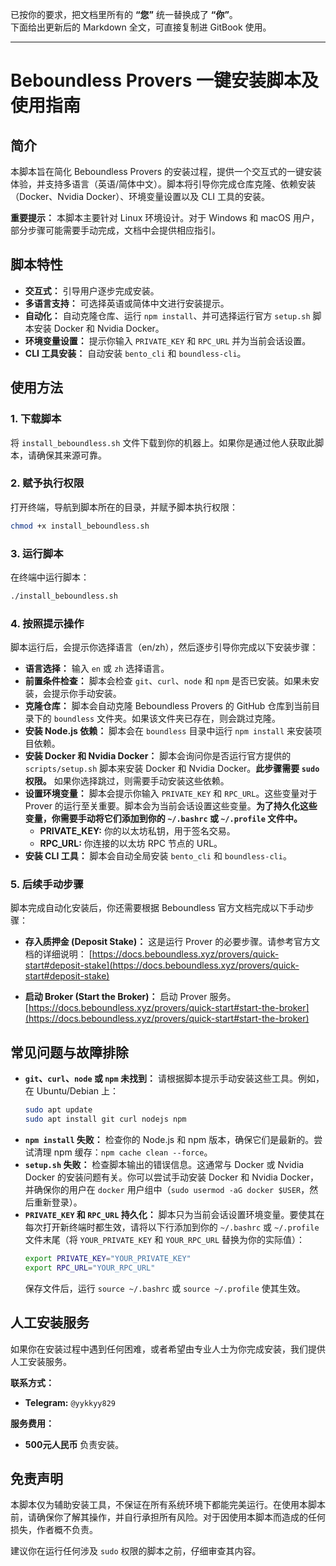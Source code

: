 已按你的要求，把文档里所有的 **“您”** 统一替换成了 **“你”**。  
下面给出更新后的 Markdown 全文，可直接复制进 GitBook 使用。

---

# Beboundless Provers 一键安装脚本及使用指南

## 简介

本脚本旨在简化 Beboundless Provers 的安装过程，提供一个交互式的一键安装体验，并支持多语言（英语/简体中文）。脚本将引导你完成仓库克隆、依赖安装（Docker、Nvidia Docker）、环境变量设置以及 CLI 工具的安装。

**重要提示：** 本脚本主要针对 Linux 环境设计。对于 Windows 和 macOS 用户，部分步骤可能需要手动完成，文档中会提供相应指引。

## 脚本特性

*   **交互式：** 引导用户逐步完成安装。
*   **多语言支持：** 可选择英语或简体中文进行安装提示。
*   **自动化：** 自动克隆仓库、运行 `npm install`、并可选择运行官方 `setup.sh` 脚本安装 Docker 和 Nvidia Docker。
*   **环境变量设置：** 提示你输入 `PRIVATE_KEY` 和 `RPC_URL` 并为当前会话设置。
*   **CLI 工具安装：** 自动安装 `bento_cli` 和 `boundless-cli`。

## 使用方法

### 1. 下载脚本

将 `install_beboundless.sh` 文件下载到你的机器上。如果你是通过他人获取此脚本，请确保其来源可靠。

### 2. 赋予执行权限

打开终端，导航到脚本所在的目录，并赋予脚本执行权限：

```bash
chmod +x install_beboundless.sh
```

### 3. 运行脚本

在终端中运行脚本：

```bash
./install_beboundless.sh
```

### 4. 按照提示操作

脚本运行后，会提示你选择语言（en/zh），然后逐步引导你完成以下安装步骤：

*   **语言选择：** 输入 `en` 或 `zh` 选择语言。
*   **前置条件检查：** 脚本会检查 `git`、`curl`、`node` 和 `npm` 是否已安装。如果未安装，会提示你手动安装。
*   **克隆仓库：** 脚本会自动克隆 Beboundless Provers 的 GitHub 仓库到当前目录下的 `boundless` 文件夹。如果该文件夹已存在，则会跳过克隆。
*   **安装 Node.js 依赖：** 脚本会在 `boundless` 目录中运行 `npm install` 来安装项目依赖。
*   **安装 Docker 和 Nvidia Docker：** 脚本会询问你是否运行官方提供的 `scripts/setup.sh` 脚本来安装 Docker 和 Nvidia Docker。**此步骤需要 `sudo` 权限。** 如果你选择跳过，则需要手动安装这些依赖。
*   **设置环境变量：** 脚本会提示你输入 `PRIVATE_KEY` 和 `RPC_URL`。这些变量对于 Prover 的运行至关重要。脚本会为当前会话设置这些变量。**为了持久化这些变量，你需要手动将它们添加到你的 `~/.bashrc` 或 `~/.profile` 文件中。**
    *   **PRIVATE_KEY:** 你的以太坊私钥，用于签名交易。
    *   **RPC_URL:** 你连接的以太坊 RPC 节点的 URL。
*   **安装 CLI 工具：** 脚本会自动全局安装 `bento_cli` 和 `boundless-cli`。

### 5. 后续手动步骤

脚本完成自动化安装后，你还需要根据 Beboundless 官方文档完成以下手动步骤：

*   **存入质押金 (Deposit Stake)：** 这是运行 Prover 的必要步骤。请参考官方文档的详细说明：
    [https://docs.beboundless.xyz/provers/quick-start#deposit-stake](https://docs.beboundless.xyz/provers/quick-start#deposit-stake)

*   **启动 Broker (Start the Broker)：** 启动 Prover 服务。
    [https://docs.beboundless.xyz/provers/quick-start#start-the-broker](https://docs.beboundless.xyz/provers/quick-start#start-the-broker)

## 常见问题与故障排除

*   **`git`、`curl`、`node` 或 `npm` 未找到：** 请根据脚本提示手动安装这些工具。例如，在 Ubuntu/Debian 上：
    ```bash
    sudo apt update
    sudo apt install git curl nodejs npm
    ```
*   **`npm install` 失败：** 检查你的 Node.js 和 npm 版本，确保它们是最新的。尝试清理 npm 缓存：`npm cache clean --force`。
*   **`setup.sh` 失败：** 检查脚本输出的错误信息。这通常与 Docker 或 Nvidia Docker 的安装问题有关。你可以尝试手动安装 Docker 和 Nvidia Docker，并确保你的用户在 `docker` 用户组中（`sudo usermod -aG docker $USER`，然后重新登录）。
*   **`PRIVATE_KEY` 和 `RPC_URL` 持久化：** 脚本只为当前会话设置环境变量。要使其在每次打开新终端时都生效，请将以下行添加到你的 `~/.bashrc` 或 `~/.profile` 文件末尾（将 `YOUR_PRIVATE_KEY` 和 `YOUR_RPC_URL` 替换为你的实际值）：
    ```bash
    export PRIVATE_KEY="YOUR_PRIVATE_KEY"
    export RPC_URL="YOUR_RPC_URL"
    ```
    保存文件后，运行 `source ~/.bashrc` 或 `source ~/.profile` 使其生效。

## 人工安装服务

如果你在安装过程中遇到任何困难，或者希望由专业人士为你完成安装，我们提供人工安装服务。

**联系方式：**

*   **Telegram:** `@yykkyy829`

**服务费用：**

*   **500元人民币** 负责安装。

## 免责声明

本脚本仅为辅助安装工具，不保证在所有系统环境下都能完美运行。在使用本脚本前，请确保你了解其操作，并自行承担所有风险。对于因使用本脚本而造成的任何损失，作者概不负责。

建议你在运行任何涉及 `sudo` 权限的脚本之前，仔细审查其内容。
